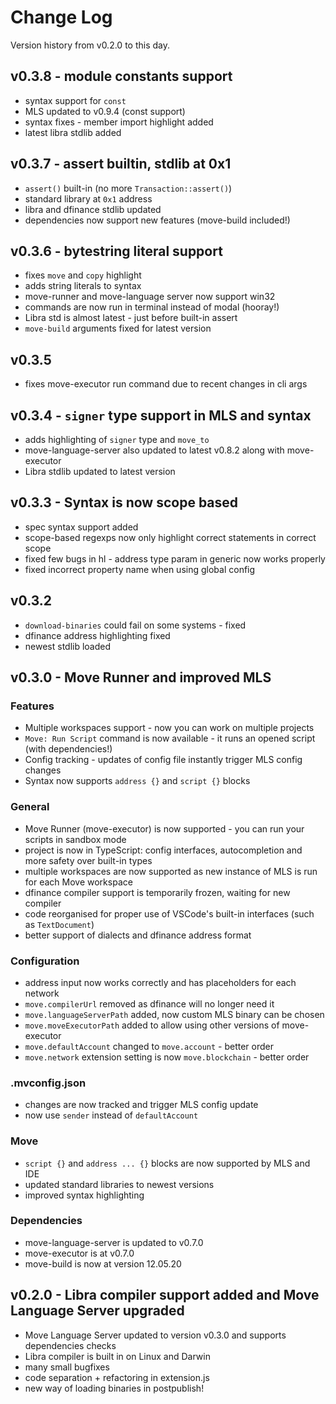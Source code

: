 # Change Log

Version history from v0.2.0 to this day.

## v0.3.8 - module constants support

- syntax support for `const`
- MLS updated to v0.9.4 (const support)
- syntax fixes - member import highlight added
- latest libra stdlib added

## v0.3.7 - assert builtin, stdlib at 0x1

- `assert()` built-in (no more `Transaction::assert()`)
- standard library at `0x1` address
- libra and dfinance stdlib updated
- dependencies now support new features (move-build included!)

## v0.3.6 - bytestring literal support

- fixes `move` and `copy` highlight
- adds string literals to syntax
- move-runner and move-language server now support win32
- commands are now run in terminal instead of modal (hooray!)
- Libra std is almost latest - just before built-in assert
- `move-build` arguments fixed for latest version


## v0.3.5

- fixes move-executor run command due to recent changes in cli args

## v0.3.4 - `signer` type support in MLS and syntax

- adds highlighting of `signer`  type and `move_to`
- move-language-server also updated to latest v0.8.2 along with move-executor
- Libra stdlib updated to latest version

## v0.3.3 - Syntax is now scope based

- spec syntax support added
- scope-based regexps now only highlight correct statements in correct scope
- fixed few bugs in hl - address type param in generic now works properly
- fixed incorrect property name when using global config

## v0.3.2

- `download-binaries` could fail on some systems - fixed
- dfinance address highlighting fixed
- newest stdlib loaded

## v0.3.0 - Move Runner and improved MLS

###  Features

- Multiple workspaces support - now you can work on multiple projects
- `Move: Run Script` command is now available - it runs an opened script (with dependencies!)
- Config tracking - updates of config file instantly trigger MLS config changes
- Syntax now supports `address {}` and `script {}` blocks

### General

- Move Runner (move-executor) is now supported - you can run your scripts in sandbox mode
- project is now in TypeScript: config interfaces, autocompletion and more safety over built-in types
- multiple workspaces are now supported as new instance of MLS is run for each Move workspace
- dfinance compiler support is temporarily frozen, waiting for new compiler
- code reorganised for proper use of VSCode's built-in interfaces (such as `TextDocument`)
- better support of dialects and dfinance address format

### Configuration

- address input now works correctly and has placeholders for each network
- `move.compilerUrl` removed as dfinance will no longer need it
- `move.languageServerPath` added, now custom MLS binary can be chosen
- `move.moveExecutorPath` added to allow using other versions of move-executor
- `move.defaultAccount` changed to `move.account` - better order
- `move.network` extension setting is now `move.blockchain` - better order

### .mvconfig.json

- changes are now tracked and trigger MLS config update
- now use `sender` instead of `defaultAccount`

### Move

- `script {}` and `address ... {}` blocks are now supported by MLS and IDE
- updated standard libraries to newest versions
- improved syntax highlighting

### Dependencies

- move-language-server is updated to v0.7.0
- move-executor is at v0.7.0
- move-build is now at version 12.05.20


## v0.2.0 - Libra compiler support added and Move Language Server upgraded

- Move Language Server updated to version v0.3.0 and supports dependencies checks
- Libra compiler is built in on Linux and Darwin
- many small bugfixes
- code separation + refactoring in extension.js
- new way of loading binaries in postpublish!
